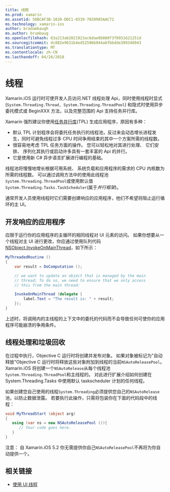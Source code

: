 ```yaml
---
title: 线程
ms.prod: xamarin
ms.assetid: 50BCAF3B-1020-DDC1-0339-7028985AAC72
ms.technology: xamarin-ios
author: bradumbaugh
ms.author: brumbaug
ms.openlocfilehash: 63a213a62021923ac6dae8b080f3f8931621251d
ms.sourcegitcommit: dc882e9631b4ed52596b944a6fbbdde309346943
ms.translationtype: MT
ms.contentlocale: zh-CN
ms.lasthandoff: 04/26/2018
---
```

# <a name="threading"></a>线程

Xamarin.iOS 运行时可使开发人员访问.NET 线程处理 Api，同时使用线程时显式 (`System.Threading.Thread, System.Threading.ThreadPool`) 和隐式时使用异步委托模式或 BeginXXX 方法，以及完整范围的 Api 支持任务并行库。



Xamarin 强烈建议你使用[任务并行库](http://msdn.microsoft.com/library/dd460717.aspx)(TPL) 生成应用程序，原因有多种：
-  默认 TPL 计划程序会将委托任务执行的线程池，反过来会动态增长进程发生，同时可避免线程过多 CPU 时间争用结束的其中一个方案所需的线程数。 
-  很容易地考虑 TPL 任务方面的操作。 您可以轻松地对其进行处理、 它们安排、 序列化其执行或启动许多具有一套丰富的 Api 的并行。 
-  它是使用新 C# 异步语言扩展进行编程的基础。 


线程池将慢慢地增长根据可用系统、 系统负载和应用程序的需求的 CPU 内核数为所需的线程数。 可以通过调用方法中的使用此线程池`System.Threading.ThreadPool`或使用默认值`System.Threading.Tasks.TaskScheduler`(属于*并行框架*)。

通常开发人员使用线程时它们需要创建响应的应用程序，他们不希望将阻止运行循环的主 UI。

 <a name="Developing_Responsive_Applications" />


## <a name="developing-responsive-applications"></a>开发响应的应用程序

应限于运行你的应用程序的主循环的相同线程对 UI 元素的访问。 如果你想要从一个线程对主 UI 进行更改，你应通过使用队列代码[NSObject.InvokeOnMainThread](https://developer.xamarin.com/api/type/Foundation.NSObject/)，如下所示：

```csharp
MyThreadedRoutine ()  
{  
    var result = DoComputation ();  

    // we want to update an object that is managed by the main
    // thread; To do so, we need to ensure that we only access
    // this from the main thread:

    InvokeOnMainThread (delegate {  
        label.Text = "The result is: " + result;  
    });
}
```

上述时，将调用内的主线程的上下文中的委托的代码而不会导致任何可使你的应用程序可能崩溃的争用条件。

 <a name="Threading_and_Garbage_Collection" />


## <a name="threading-and-garbage-collection"></a>线程处理和垃圾回收

在过程中执行，Objective C 运行时将创建并发布对象。 如果对象被标记为"自动释放"Objective C 运行时将释放这些对象附加到线程的当前`NSAutoReleasePool`。 Xamarin.iOS 将创建一个`NSAutoRelease`从每个线程池`System.Threading.ThreadPool`和主线程的。 对此进行扩展介绍如何创建在 System.Threading.Tasks 中使用默认 taskscheduler 计划的任何线程。

如果创建您自己使用的线程`System.Threading`必须提供您自己的`NSAutoRelease`池，以防止数据泄露。 若要执行此操作，只需将包装你在下面的代码段中的线程：

```csharp
void MyThreadStart (object arg)
{
   using (var ns = new NSAutoReleasePool ()){
      // Your code goes here.
   }
}
```

注意： 自 Xamarin.iOS 5.2 你无需提供你自己`NSAutoReleasePool`不再将为你自动提供一个。


## <a name="related-links"></a>相关链接

- [使用 UI 线程](~/ios/user-interface/ios-ui/ui-thread.md)

